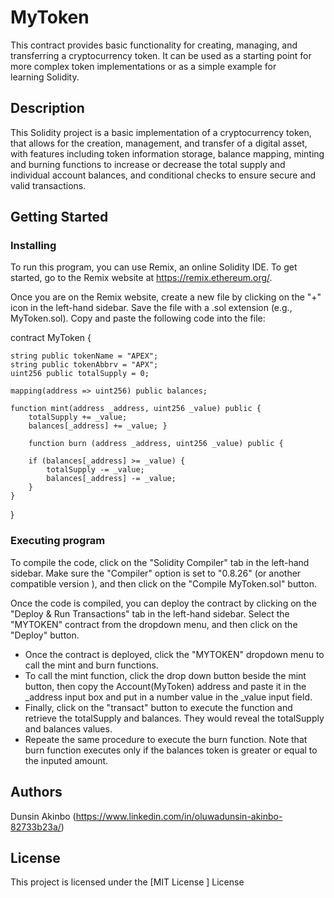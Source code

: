 # MyToken

This contract provides basic functionality for creating, managing, and transferring a cryptocurrency token. It can be used as a starting point for more complex token implementations or as a simple example for learning Solidity.

## Description

This Solidity project is a basic implementation of a cryptocurrency token, that allows for the creation, management, and transfer of a digital asset, with features including token information storage, balance mapping, minting and burning functions to increase or decrease the total supply and individual account balances, and conditional checks to ensure secure and valid transactions.

## Getting Started

### Installing

To run this program, you can use Remix, an online Solidity IDE. To get started, go to the Remix website at https://remix.ethereum.org/.

Once you are on the Remix website, create a new file by clicking on the "+" icon in the left-hand sidebar. Save the file with a .sol extension (e.g., MyToken.sol). Copy and paste the following code into the file:

contract MyToken  {

    string public tokenName = "APEX";
    string public tokenAbbrv = "APX";
    uint256 public totalSupply = 0;   
     
    mapping(address => uint256) public balances; 
    
    function mint(address _address, uint256 _value) public { 
        totalSupply += _value;
        balances[_address] += _value; }
        
        function burn (address _address, uint256 _value) public { 

        if (balances[_address] >= _value) {
            totalSupply -= _value;
            balances[_address] -= _value; 
        }
    }

}

### Executing program


To compile the code, click on the "Solidity Compiler" tab in the left-hand sidebar. Make sure the "Compiler" option is set to "0.8.26" (or another compatible version ), and then click on the "Compile MyToken.sol" button.

Once the code is compiled, you can deploy the contract by clicking on the "Deploy & Run Transactions" tab in the left-hand sidebar. Select the "MYTOKEN" contract from the dropdown menu, and then click on the "Deploy" button.

* Once the contract is deployed, click the "MYTOKEN" dropdown menu to call the mint and burn functions. 
* To call the mint function, click the drop down button beside the mint button, then copy the Account(MyToken) address and paste it in the _address input box and put in a number value in the _value input field.  
* Finally, click on the "transact" button to execute the function and retrieve the totalSupply and balances. They would reveal the totalSupply and balances values.
* Repeate the same procedure to execute the burn function.
Note that burn function executes only if the balances token is greater or equal to the inputed amount.


## Authors

Dunsin Akinbo
(https://www.linkedin.com/in/oluwadunsin-akinbo-82733b23a/)


## License

This project is licensed under the [MIT License ] License 
